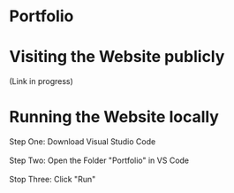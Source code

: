 # Portfolio
<h1>Visiting the Website publicly</h1>
(Link in progress)
<h1>Running the Website locally</h1>
Step One:
Download Visual Studio Code<br>
<br>
Step Two:
Open the Folder "Portfolio" in VS Code <br>
<br>
Stop Three:
Click "Run"

